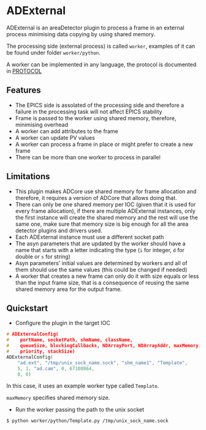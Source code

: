 # ADExternal

ADExternal is an areaDetector plugin to process a frame in an external
process minimising data copying by using shared memory.

The processing side (external process) is called `worker`, examples of it
can be found under folder `worker/python`.

A worker can be implemented in any language, the protocol is documented in
 [PROTOCOL](PROTOCOL.md)

## Features
- The EPICS side is assolated of the processing side and therefore a failure
in the processing task will not affect EPICS stability
- Frame is passed to the worker using shared memory, therefore, minimising
overhead
- A worker can add attributes to the frame
- A worker can update PV values
- A worker can process a frame in place or might prefer to create a new frame
- There can be more than one worker to process in parallel

## Limitations
- This plugin makes ADCore use shared memory for frame allocation and therefore,
 it requires a version of ADCore that allows doing that.
- There can only be one shared memory per IOC (given that it is used for every
  frame allocation), if there are multiple ADExternal instances, only the first
  instance will create the shared memory and the rest will use the same one,
  make sure that memory size is big enough for all the area detector plugins
  and drivers used.
- Each ADExternal instance must use a different socket path
- The asyn parameters that are updated by the worker should have a name that
 starts with a letter indicating the type (`i` for integer, `d` for double or
 `s` for string)
- Asyn parameters' initial values are determined by workers and all of them
  should use the same values (this could be changed if needed)
- A worker that creates a new frame can only do it with size equals or less than
the input frame size, that is a consequence of reusing the same shared memory
area for the output frame.

## Quickstart
- Configure the plugin in the target IOC
```c
# ADExternalConfig(
#    portName, socketPath, shmName, className,
#    queueSize, blockingCallbacks, NDArrayPort, NDArrayAddr, maxMemory,
#    priority, stackSize)
ADExternalConfig(
    "ad.ext", "/tmp/unix_sock_name.sock", "shm_name1", "Template",
    5, 1, "ad.cam", 0, 67108864,
    0, 0)
```
In this case, it uses an example worker type called `Template`.

`maxMemory` specifies shared memory size.

- Run the worker passing the path to the unix socket
```bash
$ python worker/python/Template.py /tmp/unix_sock_name.sock
```
